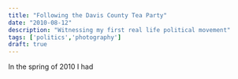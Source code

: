 ```yaml
---
title: "Following the Davis County Tea Party"
date: "2010-08-12"
description: "Witnessing my first real life political movement"
tags: ['politics','photography']
draft: true
---
```


In the spring of 2010 I had 